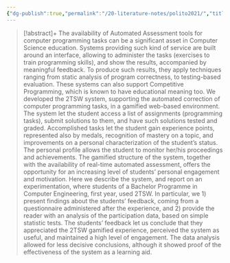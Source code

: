 ```yaml
---
{"dg-publish":true,"permalink":"/20-literature-notes/polito2021/","title":"A gamified web based system for computer programming learning","tags":["computer-science","gamification"],"noteIcon":"1","created":"Aug 30, 2024 17:34","updated":"Sep 12, 2024 23:24"}
---
```



> [!abstract]+
> The availability of Automated Assessment tools for computer programming tasks can be a significant asset in Computer Science education. Systems providing such kind of service are built around an interface, allowing to administer the tasks (exercises to train programming skills), and show the results, accompanied by meaningful feedback. To produce such results, they apply techniques ranging from static analysis of program correctness, to testing-based evaluation. These systems can also support Competitive Programming, which is known to have educational meaning too. We developed the 2TSW system, supporting the automated correction of computer programming tasks, in a gamified web-based environment. The system let the student access a list of assignments (programming tasks), submit solutions to them, and have such solutions tested and graded. Accomplished tasks let the student gain experience points, represented also by medals, recognition of mastery on a topic, and improvements on a personal characterization of the student’s status. The personal profile allows the student to monitor her/his proceedings and achievements. The gamified structure of the system, together with the availability of real-time automated assessment, offers the opportunity for an increasing level of students’ personal engagement and motivation. Here we describe the system, and report on an experimentation, where students of a Bachelor Programme in Computer Engineering, first year, used 2TSW. In particular, we 1) present findings about the students’ feedback, coming from a questionnaire administered after the experience, and 2) provide the reader with an analysis of the participation data, based on simple statistic tests. The students’ feedback let us conclude that they appreciated the 2TSW gamified experience, perceived the system as useful, and maintained a high level of engagement. The data analysis allowed for less decisive conclusions, although it showed proof of the effectiveness of the system as a learning aid.
